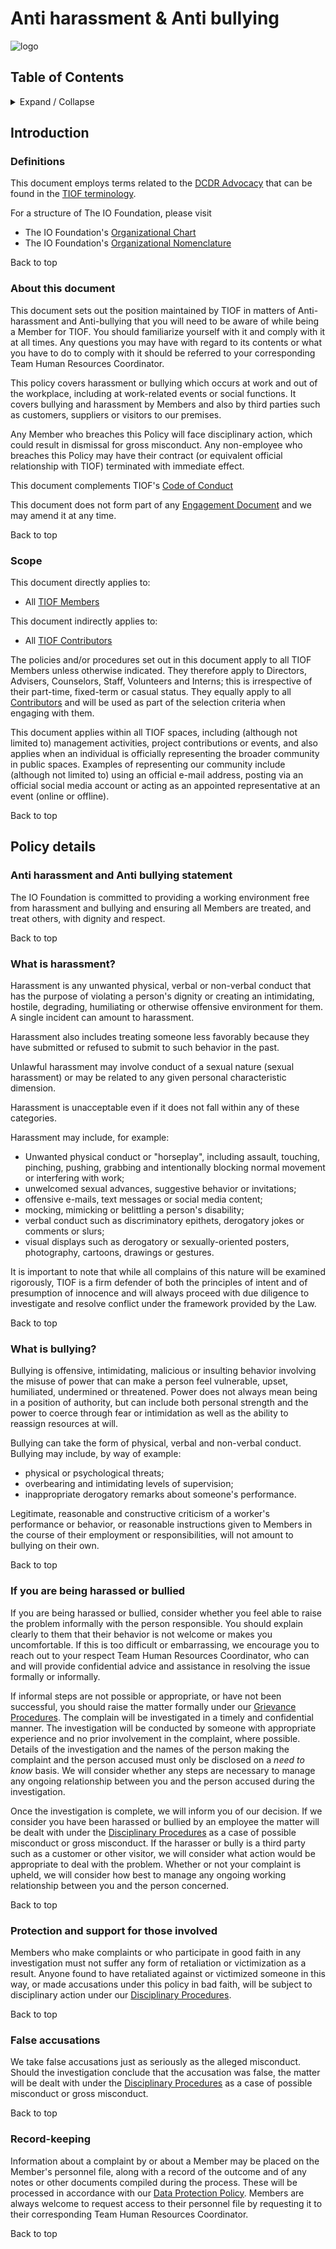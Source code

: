 # Anti harassment & Anti bullying



![logo](http://tiof.click/TIOFWikiHeader)

## Table of Contents

<details>

<summary>Expand / Collapse </summary>

1. [Introduction](anti-harassment-and-anti-bullying.md#introduction)
   * [Definitions](anti-harassment-and-anti-bullying.md#definitions)
   * [About this document](anti-harassment-and-anti-bullying.md#about-this-document)
   * [Scope](anti-harassment-and-anti-bullying.md#scope)
2. [Policy details](anti-harassment-and-anti-bullying.md#policy-details)
   * Anti harassment and Anti bullying statement
   * What is harassment?
   * What is bullying
   * If you are being harassed or bullied
   * Protection and support for those involved
   * False accusations
   * Record-keeping

</details>

## Introduction

### Definitions

This document employs terms related to the [DCDR Advocacy](http://tiof.click/Advocacy) that can be found in the [TIOF terminology](http://tiof.click/Terminology).

For a structure of The IO Foundation, please visit

* The IO Foundation's [Organizational Chart](http://tiof.click/TIOFOrgChart)
* The IO Foundation's [Organizational Nomenclature](http://tiof.click/OrgNomenclature)

Back to top

### About this document

This document sets out the position maintained by TIOF in matters of Anti-harassment and Anti-bullying that you will need to be aware of while being a Member for TIOF. You should familiarize yourself with it and comply with it at all times. Any questions you may have with regard to its contents or what you have to do to comply with it should be referred to your corresponding Team Human Resources Coordinator.

This policy covers harassment or bullying which occurs at work and out of the workplace, including at work-related events or social functions. It covers bullying and harassment by Members and also by third parties such as customers, suppliers or visitors to our premises.

Any Member who breaches this Policy will face disciplinary action, which could result in dismissal for gross misconduct. Any non-employee who breaches this Policy may have their contract (or equivalent official relationship with TIOF) terminated with immediate effect.

This document complements TIOF's [Code of Conduct](http://tiof.click/TIOFPolicyCoC)

This document does not form part of any [Engagement Document](https://github.com/TheIOFoundation/TIOF/wiki/Terminology#engagement-document) and we may amend it at any time.

Back to top

### Scope

This document directly applies to:

* All [TIOF Members](https://github.com/TheIOFoundation/TIOF/wiki/Terminology#member)

This document indirectly applies to:

* All [TIOF Contributors](https://github.com/TheIOFoundation/TIOF/wiki/Terminology#contributors)

The policies and/or procedures set out in this document apply to all TIOF Members unless otherwise indicated. They therefore apply to Directors, Advisers, Counselors, Staff, Volunteers and Interns; this is irrespective of their part-time, fixed-term or casual status. They equally apply to all [Contributors](https://github.com/TheIOFoundation/TIOF/wiki/Terminology#contributors) and will be used as part of the selection criteria when engaging with them.

This document applies within all TIOF spaces, including (although not limited to) management activities, project contributions or events, and also applies when an individual is officially representing the broader community in public spaces. Examples of representing our community include (although not limited to) using an official e-mail address, posting via an official social media account or acting as an appointed representative at an event (online or offline).

Back to top

## Policy details

### Anti harassment and Anti bullying statement

The IO Foundation is committed to providing a working environment free from harassment and bullying and ensuring all Members are treated, and treat others, with dignity and respect.

Back to top

### What is harassment?

Harassment is any unwanted physical, verbal or non-verbal conduct that has the purpose of violating a person's dignity or creating an intimidating, hostile, degrading, humiliating or otherwise offensive environment for them. A single incident can amount to harassment.

Harassment also includes treating someone less favorably because they have submitted or refused to submit to such behavior in the past.

Unlawful harassment may involve conduct of a sexual nature (sexual harassment) or may be related to any given personal characteristic dimension.

Harassment is unacceptable even if it does not fall within any of these categories.

Harassment may include, for example:

* Unwanted physical conduct or "horseplay", including assault, touching, pinching, pushing, grabbing and intentionally blocking normal movement or interfering with work;
* unwelcomed sexual advances, suggestive behavior or invitations;
* offensive e-mails, text messages or social media content;
* mocking, mimicking or belittling a person's disability;
* verbal conduct such as discriminatory epithets, derogatory jokes or comments or slurs;
* visual displays such as derogatory or sexually-oriented posters, photography, cartoons, drawings or gestures.

It is important to note that while all complains of this nature will be examined rigorously, TIOF is a firm defender of both the principles of intent and of presumption of innocence and will always proceed with due diligence to investigate and resolve conflict under the framework provided by the Law.

Back to top

### What is bullying?

Bullying is offensive, intimidating, malicious or insulting behavior involving the misuse of power that can make a person feel vulnerable, upset, humiliated, undermined or threatened. Power does not always mean being in a position of authority, but can include both personal strength and the power to coerce through fear or intimidation as well as the ability to reassign resources at will.

Bullying can take the form of physical, verbal and non-verbal conduct. Bullying may include, by way of example:

* physical or psychological threats;
* overbearing and intimidating levels of supervision;
* inappropriate derogatory remarks about someone's performance.

Legitimate, reasonable and constructive criticism of a worker's performance or behavior, or reasonable instructions given to Members in the course of their employment or responsibilities, will not amount to bullying on their own.

Back to top

### If you are being harassed or bullied

If you are being harassed or bullied, consider whether you feel able to raise the problem informally with the person responsible. You should explain clearly to them that their behavior is not welcome or makes you uncomfortable. If this is too difficult or embarrassing, we encourage you to reach out to your respect Team Human Resources Coordinator, who can and will provide confidential advice and assistance in resolving the issue formally or informally.

If informal steps are not possible or appropriate, or have not been successful, you should raise the matter formally under our [Grievance Procedures](http://tiof.click/ProcedureGrievance). The complain will be investigated in a timely and confidential manner. The investigation will be conducted by someone with appropriate experience and no prior involvement in the complaint, where possible. Details of the investigation and the names of the person making the complaint and the person accused must only be disclosed on a _need to know_ basis. We will consider whether any steps are necessary to manage any ongoing relationship between you and the person accused during the investigation.

Once the investigation is complete, we will inform you of our decision. If we consider you have been harassed or bullied by an employee the matter will be dealt with under the [Disciplinary Procedures](http://tiof.click/ProcedureDisciplinary) as a case of possible misconduct or gross misconduct. If the harasser or bully is a third party such as a customer or other visitor, we will consider what action would be appropriate to deal with the problem. Whether or not your complaint is upheld, we will consider how best to manage any ongoing working relationship between you and the person concerned.

Back to top

### Protection and support for those involved

Members who make complaints or who participate in good faith in any investigation must not suffer any form of retaliation or victimization as a result. Anyone found to have retaliated against or victimized someone in this way, or made accusations under this policy in bad faith, will be subject to disciplinary action under our [Disciplinary Procedures](http://tiof.click/ProcedureDisciplinary).

Back to top

### False accusations

We take false accusations just as seriously as the alleged misconduct. Should the investigation conclude that the accusation was false, the matter will be dealt with under the [Disciplinary Procedures](http://tiof.click/ProcedureDisciplinary) as a case of possible misconduct or gross misconduct.

Back to top

### Record-keeping

Information about a complaint by or about a Member may be placed on the Member's personnel file, along with a record of the outcome and of any notes or other documents compiled during the process. These will be processed in accordance with our [Data Protection Policy](http://tiof.click/PolicyDataProtection). Members are always welcome to request access to their personnel file by requesting it to their corresponding Team Human Resources Coordinator.

Back to top
